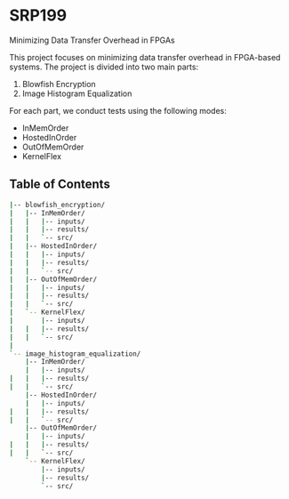 # SRP199
Minimizing Data Transfer Overhead in FPGAs

This project focuses on minimizing data transfer overhead in FPGA-based systems. The project is divided into two main parts:

1. Blowfish Encryption
2. Image Histogram Equalization

For each part, we conduct tests using the following modes:
- InMemOrder
- HostedInOrder
- OutOfMemOrder
- KernelFlex

## Table of Contents

```bash
|-- blowfish_encryption/
|   |-- InMemOrder/
|   |   |-- inputs/
|   |   |-- results/
|   |   `-- src/
|   |-- HostedInOrder/
|   |   |-- inputs/
|   |   |-- results/
|   |   `-- src/
|   |-- OutOfMemOrder/
|   |   |-- inputs/
|   |   |-- results/
|   |   `-- src/
|   `-- KernelFlex/
|       |-- inputs/
|   |   |-- results/
|   |   `-- src/
|
`-- image_histogram_equalization/
    |-- InMemOrder/
    |   |-- inputs/
|   |   |-- results/
|   |   `-- src/
    |-- HostedInOrder/
    |   |-- inputs/
|   |   |-- results/
|   |   `-- src/
    |-- OutOfMemOrder/
    |   |-- inputs/
|   |   |-- results/
|   |   `-- src/
    `-- KernelFlex/
        |-- inputs/
        |-- results/
        `-- src/
```
